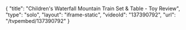 {
    "title": "Children's Waterfall Mountain Train Set & Table - Toy Review",
    "type": "solo",
    "layout": "iframe-static",
    "videoId": "137390792",
    "url": "\/tvpembed\/137390792"
}